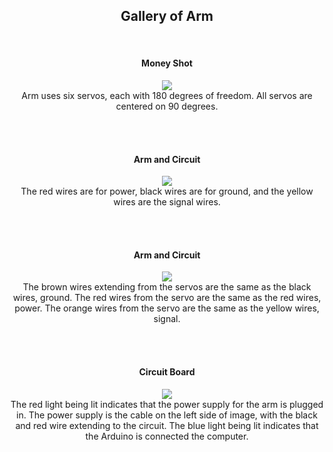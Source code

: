 <h2 align="center">Gallery of Arm</h2>
<br>

<h4 align="center">Money Shot</h4>
<p align="center">
  <img src="https://user-images.githubusercontent.com/44120038/63556353-1be75100-c50a-11e9-9b52-043fd3c708ef.png">
  <br>
  Arm uses six servos, each with 180 degrees of freedom. All servos are centered on 90 degrees.
</p>
<p><br><br></p>

<h4 align="center">Arm and Circuit</h4>
<p align="center">
  <img src="https://user-images.githubusercontent.com/44120038/63556317-f35f5700-c509-11e9-9ba9-f3b160117e9b.png">
  <br>
  The red wires are for power, black wires are for ground, and the yellow wires are the signal wires. 
</p>
<p><br><br></p>

<h4 align="center">Arm and Circuit</h4>
<p align="center">
  <img src="https://user-images.githubusercontent.com/44120038/63556334-05d99080-c50a-11e9-998d-c1e7b3e77f45.png">
  <br>
  The brown wires extending from the servos are the same as the black wires, ground. The red wires from the servo are the same as the red wires, power. The orange wires from the servo are the same as the yellow wires, signal. 
</p>
<p><br><br></p>


<h4 align="center">Circuit Board</h4>
<p align="center">
  <img src="https://user-images.githubusercontent.com/44120038/63556345-0ffb8f00-c50a-11e9-99c3-1eec4b4e5193.png">
  <br>
  The red light being lit indicates that the power supply for the arm is plugged in. The power supply is the cable on the left side of image, with the black and red wire extending to the circuit. The blue light being lit indicates that the Arduino is connected the computer.  
</p>
